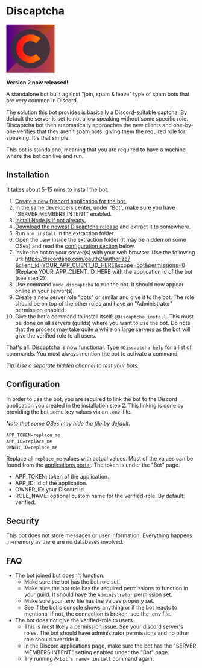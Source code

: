 # Discaptcha

![alt text](https://github.com/ahoys/discaptcha/blob/master/src/assets/avatar_sm.png "Discaptcha")

**Version 2 now released!**

A standalone bot built against "join, spam & leave" type of spam bots that are very common in Discord.

The solution this bot provides is basically a Discord-suitable captcha. By default the server is set to not allow speaking without some specific role. Discaptcha bot then automatically approaches the new clients and one-by-one verifies that they aren't spam bots, giving them the required role for speaking. It's that simple.

This bot is standalone, meaning that you are required to have a machine where the bot can live and run.

## Installation

It takes about 5-15 mins to install the bot.

1. [Create a new Discord application for the bot.](https://discordapp.com/developers/applications/)
2. In the same developers center, under "Bot", make sure you have "SERVER MEMBERS INTENT" enabled.
3. [Install Node.js if not already.](https://nodejs.org/en/)
4. [Download the newest Discaptcha release](https://github.com/ahoys/discaptcha/releases) and extract it to somewhere.
5. Run `npm install` in the extraction folder.
6. Open the `.env` inside the extraction folder (it may be hidden on some OSes) and read the [configuration section](https://github.com/ahoys/discaptcha#Configuration) below.
7. Invite the bot to your server(s) with your web browser. Use the following url: https://discordapp.com/oauth2/authorize?&client_id=YOUR_APP_CLIENT_ID_HERE&scope=bot&permissions=0 (Replace YOUR_APP_CLIENT_ID_HERE with the application id of the bot (see step 2)).
8. Use command `node discaptcha` to run the bot. It should now appear online in your server(s).
9. Create a new server role "bots" or similar and give it to the bot. The role should be on top of the other roles and have an "Administrator" permission enabled.
10. Give the bot a command to install itself: `@Discaptcha install`. This must be done on all servers (guilds) where you want to use the bot. Do note that the process may take quite a while on large servers as the bot will give the verified role to all users.

That's all. Discaptcha is now functional. Type `@Discaptcha help` for a list of commands. You must always mention the bot to activate a command.

*Tip: Use a separate hidden channel to test your bots.*

## Configuration

In order to use the bot, you are required to link the bot to the Discord application you created in the installation step 2. This linking is done by providing the bot some key values via an `.env`-file.

*Note that some OSes may hide the file by default.*

```
APP_TOKEN=replace_me
APP_ID=replace_me
OWNER_ID=replace_me
```

Replace all `replace_me` values with actual values. Most of the values can be found from the [applications portal](https://discordapp.com/developers/applications/). The token is under the "Bot" page.

- APP_TOKEN: token of the application.
- APP_ID: id of the application.
- OWNER_ID: your Discord id.
- ROLE_NAME: optional custom name for the verified-role. By default: verified.

## Security

This bot does not store messages or user information. Everything happens in-memory as there are no databases involved.

## FAQ

- The bot joined but doesn't function.
  - Make sure the bot has the bot role set.
  - Make sure the bot role has the required permissions to function in your guild. It should have the `Administrator` permission set.
  - Make sure your .env file has the values properly set.
  - See if the bot's console shows anything or if the bot reacts to mentions. If not, the connection is broken, see the .env file.
- The bot does not give the verified-role to users.
  - This is most likely a permission issue. See your discord server's roles. The bot should have administrator permissions and no other role should override it.
  - In the Discord applications page, make sure the bot has the "SERVER MEMBERS INTENT" setting enabled under the "Bot" page.
  - Try running `@<bot's name> install` command again.